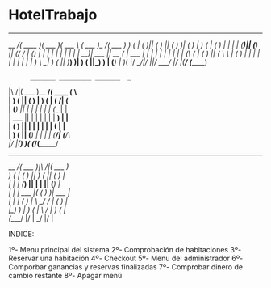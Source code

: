 # HotelTrabajo
_________ _______  _______  ______   _______ _________ _______ 
\__   __/(  ____ )(  ___  )(  ___ \ (  ___  )\__    _/(  ___  )
   ) (   | (    )|| (   ) || (   ) )| (   ) |   )  (  | (   ) |
   | |   | (____)|| (___) || (__/ / | (___) |   |  |  | |   | |
   | |   |     __)|  ___  ||  __ (  |  ___  |   |  |  | |   | |
   | |   | (\ (   | (   ) || (  \ \ | (   ) |   |  |  | |   | |
   | |   | ) \ \__| )   ( || )___) )| )   ( ||\_)  )  | (___) |
   )_(   |/   \__/|/     \||/ \___/ |/     \|(____/   (_______)
                                                               
          _______ _________ _______  _                         
|\     /|(  ___  )\__   __/(  ____ \( \                        
| )   ( || (   ) |   ) (   | (    \/| (                        
| (___) || |   | |   | |   | (__    | |                        
|  ___  || |   | |   | |   |  __)   | |                        
| (   ) || |   | |   | |   | (      | |                        
| )   ( || (___) |   | |   | (____/\| (____/\                  
|/     \|(_______)   )_(   (_______/(_______/                  
                                                               
_________ _______           _______                            
\__    _/(  ___  )|\     /|(  ___  )                           
   )  (  | (   ) || )   ( || (   ) |                           
   |  |  | (___) || |   | || (___) |                           
   |  |  |  ___  |( (   ) )|  ___  |                           
   |  |  | (   ) | \ \_/ / | (   ) |                           
|\_)  )  | )   ( |  \   /  | )   ( |                           
(____/   |/     \|   \_/   |/     \|                           

INDICE:

1º- Menu principal del sistema
2º- Comprobación de habitaciones
3º- Reservar una habitación
4º- Checkout
5º- Menu del administrador
6º- Comporbar ganancias y reservas finalizadas
7º- Comprobar dinero de cambio restante
8º- Apagar menú








